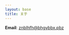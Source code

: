 ```yaml
---
layout: base
title: 关于
---
```

<!--head><bgsound src="你的音乐连接" loop="-1"></head-->
<strong>Email</strong>: <span class="dynamic-email">znblhfh@bhgybbx.pbz</span> </p>

<script type="text/javascript">
function rot13(str) {
  return str.replace(/[a-zA-Z]/g, function(c) {
    return String.fromCharCode((c <= 'Z' ? 90 : 122) >= (c = c.charCodeAt(0) + 13) ? c : c - 26);
  });
}

$(document).ready(function () {
    $('.dynamic-email').each(function (idx, obj) {
        var email = rot13($(obj).html());
        $(obj).html("<a href='mailto:" + email + "'>" + email + "</a>");
    });
});
</script>